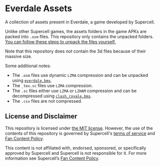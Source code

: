 # Everdale Assets

A collection of assets present in Everdale, a game developed by Supercell.

Unlike other Supercell games, the assets folders in the game APKs are packed into `.osm` files. This repository only contains the unpacked folders. [You can follow these steps to unpack the files yourself.](gist)

Note that this repository does *not* contain the 3d files because of their massive size.

Some additional notes:

* The `.osm` files use dynamic `LZMA` compression and can be unpacked using [`everdale.bms`](evbms).
* The `_tex.sc` files use `LZMA` compression.
* The `.sc` files either use `LZMA` or `LZHAM` compression and can be decompressed using [`clash_royale.bms`](crbms).
* The `.csv` files are not compressed.

## License and Disclaimer

This repository is licensed under [the MIT license](LICENSE). However, the use of the contents of this repository is governed by Supercell's [terms of service](tos) and [Fan Content Policy](fcp).

This content is not affiliated with, endorsed, sponsored, or specifically approved by Supercell and Supercell is not responsible for it. For more information see Supercell’s [Fan Content Policy](fcp).

[gist]: https://gist.github.com/snowsee/ada14998398f63b03648ab382e842ced
[evbms]: http://aluigi.altervista.org/bms/everdale.bms
[crbms]: http://aluigi.altervista.org/bms/clash_royale.bms
[tos]: https://supercell.com/en/terms-of-service/
[fcp]: www.supercell.com/fan-content-policy
